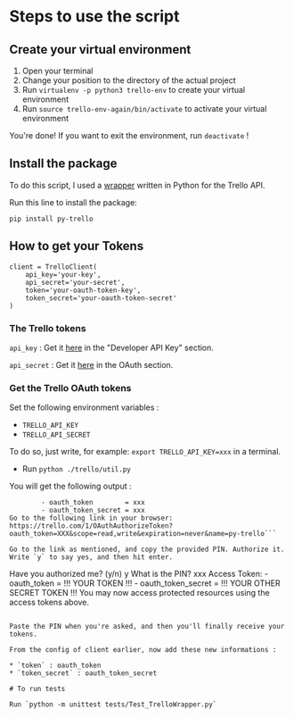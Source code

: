 # Steps to use the script

## Create your virtual environment 

1. Open your terminal
2. Change your position to the directory of the actual project 
3. Run `virtualenv -p python3 trello-env` to create your virtual environment 
4. Run `source trello-env-again/bin/activate` to activate your virtual environment 

You're done! If you want to exit the environment, run `deactivate` !

## Install the package 
To do this script, I used a [wrapper](https://github.com/sarumont/py-trello) written in Python for the Trello API. 

Run this line to install the package: 

`pip install py-trello`



## How to get your Tokens 

    client = TrelloClient(
        api_key='your-key',
        api_secret='your-secret',
        token='your-oauth-token-key',
        token_secret='your-oauth-token-secret'
    )

### The Trello tokens 

`api_key` : Get it [here](https://trello.com/app-key) in the "Developer API Key" section.

`api_secret` : Get it [here](https://trello.com/app-key) in the OAuth section.

### Get the Trello OAuth tokens

Set the following environment variables : 

* `TRELLO_API_KEY`
* `TRELLO_API_SECRET`

To do so, just write, for example: `export TRELLO_API_KEY=xxx` in a terminal.

*  Run `python ./trello/util.py`

You will get the following output : 

```Request Token:    
        - oauth_token        = xxx
        - oauth_token_secret = xxx
Go to the following link in your browser:
https://trello.com/1/OAuthAuthorizeToken?oauth_token=XXX&scope=read,write&expiration=never&name=py-trello```

Go to the link as mentioned, and copy the provided PIN. Authorize it. Write `y` to say yes, and then hit enter. 

```
Have you authorized me? (y/n) y
What is the PIN? xxx
Access Token:
    - oauth_token        = !!! YOUR TOKEN !!! 
    - oauth_token_secret = !!! YOUR OTHER SECRET TOKEN !!!
You may now access protected resources using the access tokens above.
```

Paste the PIN when you're asked, and then you'll finally receive your tokens. 

From the config of client earlier, now add these new informations : 

* `token` : oauth_token
* `token_secret` : oauth_token_secret

# To run tests 

Run `python -m unittest tests/Test_TrelloWrapper.py`
